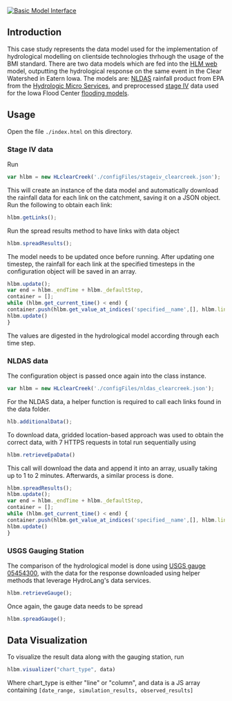 [![Basic Model Interface](https://img.shields.io/badge/CSDMS-Basic%20Model%20Interface-green.svg)](https://bmi.readthedocs.io/)

## Introduction
This case study represents the data model used for the implementation of hydrological modelling on
clientside technologies thrhough the usage of the BMI standard. There are two data models which are fed into the [HLM web](https://github.com/uihilab/HLM-Web) model,
outputting the hydrological response on the same event in the Clear Watershed in Eatern Iowa. The models are: [NLDAS](https://qed.epa.gov/hms/workflow/precip_data_extraction/) rainfall product from EPA from the [Hydrologic Micro Services](https://qed.epa.gov/hms/),
and preprocessed [stage IV](https://data.eol.ucar.edu/dataset/21.093) data used for the Iowa Flood Center [flooding models](https://www.sciencedirect.com/science/article/pii/S0022169420301463).

## Usage
Open the file `./index.html` on this directory.
### Stage IV data
Run
```javascript
var hlbm = new HLclearCreek('./configFiles/stageiv_clearcreek.json');
```
This will create an instance of the data model and automatically download the rainfall data for each link on the catchment, saving it on a JSON object. 
Run the following to obtain each link:
```javascript
hlbm.getLinks();
```
Run the spread results method to have links with data object
```javascript
hlbm.spreadResults();
```
The model needs to be updated once before running. After updating one timestep, the rainfall for each link at the specified timesteps in the configuration object will be saved in an array.
```javascript
hlbm.update();
var end = hlbm._endTime + hlbm._defaultStep,
container = [];
while (hlbm.get_current_time() < end) {
container.push(hlbm.get_value_at_indices('specified__name',[], hlbm.links))
hlbm.update()
}
```
The values are digested in the hydrological model according through each time step.
### NLDAS data
The configuration object is passed once again into the class instance.
```javascript
var hlbm = new HLclearCreek('./configFiles/nldas_clearcreek.json');
```
For the NLDAS data, a helper function is required to call each links found in the data folder. 
```javascript
hlb.additionalData();
```
To download data, gridded location-based approach was used to obtain the correct data, with 7 HTTPS requests in total run sequentially using
```javascript
hlbm.retrieveEpaData()
```
This call will download the data and append it into an array, usually taking up to 1 to 2 minutes. Afterwards, a similar process is done.
```javascript
hlbm.spreadResults();
hlbm.update();
var end = hlbm._endTime + hlbm._defaultStep,
container = [];
while (hlbm.get_current_time() < end) {
container.push(hlbm.get_value_at_indices('specified__name',[], hlbm.links))
hlbm.update()
}
```
### USGS Gauging Station
The comparison of the hydrological model is done using [USGS gauge 05454300](https://waterdata.usgs.gov/ia/nwis/uv/?site_no=05454300), with the data for the response downloaded using helper methods that leverage HydroLang's data services.
```javascript
hlbm.retrieveGauge();
```
Once again, the gauge data needs to be spread
```javascript
hlbm.spreadGauge();
```

## Data Visualization
To visualize the result data along with the gauging station, run
```javascript
hlbm.visualizer("chart_type", data)
```
Where chart_type is either "line" or "column", and data is a JS array containing `[date_range, simulation_results, observed_results]`